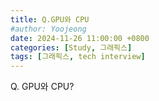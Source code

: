```yaml
---
title: Q.GPU와 CPU
#author: Yoojeong
date: 2024-11-26 11:00:00 +0800
categories: [Study, 그래픽스]
tags: [그래픽스, tech interview]
---
```



Q. GPU와 CPU?  
